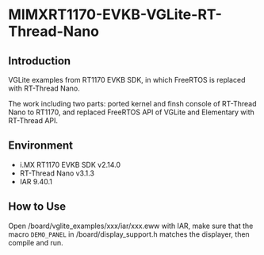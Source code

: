 # MIMXRT1170-EVKB-VGLite-RT-Thread-Nano

## Introduction

VGLite examples from RT1170 EVKB SDK, in which FreeRTOS is replaced with RT-Thread Nano.

The work including two parts: ported kernel and finsh console of RT-Thread Nano to RT1170, and replaced FreeRTOS API of VGLite and Elementary with RT-Thread API.

## Environment

* i.MX RT1170 EVKB SDK v2.14.0
* RT-Thread Nano v3.1.3
* IAR 9.40.1

## How to Use

Open /board/vglite_examples/xxx/iar/xxx.eww with IAR, make sure that the macro `DEMO_PANEL` in /board/display_support.h matches the displayer, then compile and run.